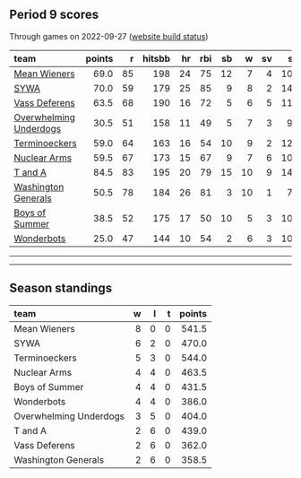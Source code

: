 

## Period 9 scores

Through games on 2022-09-27 ([website build status](https://github.com/brian-bot/pl-site/actions))


|team                                              | points|  r| hitsbb| hr| rbi| sb|  w| sv|  so|   era|  whip|
|:-------------------------------------------------|------:|--:|------:|--:|---:|--:|--:|--:|---:|-----:|-----:|
|[Mean Wieners](./meanwieners)                     |   69.0| 85|    198| 24|  75| 12|  7|  4| 101| 3.686| 1.177|
|[SYWA](./sywa)                                    |   70.0| 59|    179| 25|  85|  9|  8|  2| 141| 3.355| 1.018|
|[Vass Deferens](./vassdeferens)                   |   63.5| 68|    190| 16|  72|  5|  6|  5| 110| 3.531| 1.005|
|[Overwhelming Underdogs](./overwhelmingunderdogs) |   30.5| 51|    158| 11|  49|  5|  7|  3|  95| 3.765| 1.255|
|[Terminoeckers](./terminoeckers)                  |   59.0| 64|    163| 16|  54| 10|  9|  2| 122| 2.660| 1.048|
|[Nuclear Arms](./nucleararms)                     |   59.5| 67|    173| 15|  67|  9|  7|  6| 106| 2.336| 1.069|
|[T and A](./tanda)                                |   84.5| 83|    195| 20|  79| 15| 10|  9| 142| 3.541| 1.098|
|[Washington Generals](./washingtongenerals)       |   50.5| 78|    184| 26|  81|  3| 10|  1|  78| 4.746| 1.277|
|[Boys of Summer](./boysofsummer)                  |   38.5| 52|    175| 17|  50| 10|  5|  3| 104| 4.376| 1.272|
|[Wonderbots](./wonderbots)                        |   25.0| 47|    144| 10|  54|  2|  6|  3| 109| 4.352| 1.377|

* * *
* * *

## Season standings


|team                   |  w|  l|  t| points|
|:----------------------|--:|--:|--:|------:|
|Mean Wieners           |  8|  0|  0|  541.5|
|SYWA                   |  6|  2|  0|  470.0|
|Terminoeckers          |  5|  3|  0|  544.0|
|Nuclear Arms           |  4|  4|  0|  463.5|
|Boys of Summer         |  4|  4|  0|  431.5|
|Wonderbots             |  4|  4|  0|  386.0|
|Overwhelming Underdogs |  3|  5|  0|  404.0|
|T and A                |  2|  6|  0|  439.0|
|Vass Deferens          |  2|  6|  0|  362.0|
|Washington Generals    |  2|  6|  0|  358.5|


